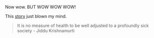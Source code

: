 <!-- 
.. title: Okay, wow!
.. slug: okay-wow
.. date: 2015-11-11 20:48:03 UTC+01:00
.. tags: xkcd, life, human, universe 
.. category: 
.. link: 
.. description: 
.. type: text
-->

Now wow. BUT WOW WOW WOW!

This [story](http://theoatmeal.com/comics/plane) just blown my mind.

>It is no measure of health to be well adjusted to a profoundly sick society - Jiddu Krishnamurti
